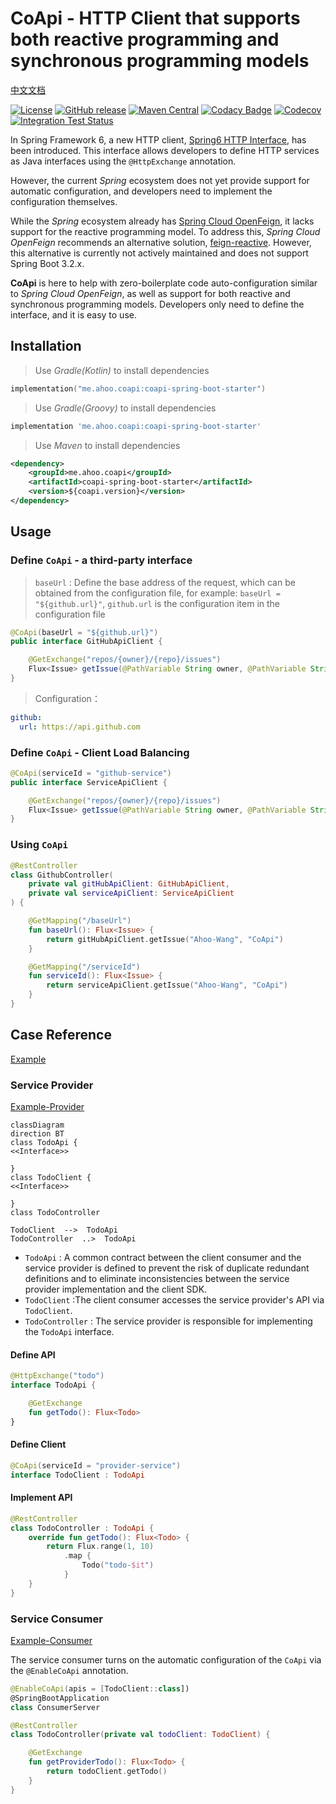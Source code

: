# CoApi - HTTP Client that supports both reactive programming and synchronous programming models

[中文文档](./README.zh-CN.md)

[![License](https://img.shields.io/badge/license-Apache%202-4EB1BA.svg)](https://github.com/Ahoo-Wang/CoApi/blob/mvp/LICENSE)
[![GitHub release](https://img.shields.io/github/release/Ahoo-Wang/CoApi.svg)](https://github.com/Ahoo-Wang/CoApi/releases)
[![Maven Central](https://maven-badges.herokuapp.com/maven-central/me.ahoo.coapi/api/badge.svg)](https://maven-badges.herokuapp.com/maven-central/me.ahoo.coapi/api)
[![Codacy Badge](https://app.codacy.com/project/badge/Grade/709bea2aec1d4cfd85991edf66b5ccbc)](https://app.codacy.com/gh/Ahoo-Wang/CoApi/dashboard?utm_source=gh&utm_medium=referral&utm_content=&utm_campaign=Badge_grade)
[![Codecov](https://codecov.io/gh/Ahoo-Wang/CoApi/graph/badge.svg?token=ayVd7lthB6)](https://codecov.io/gh/Ahoo-Wang/CoApi)
[![Integration Test Status](https://github.com/Ahoo-Wang/CoApi/actions/workflows/integration-test.yml/badge.svg)](https://github.com/Ahoo-Wang/CoApi)

In Spring Framework 6, a new HTTP client, [Spring6 HTTP Interface](https://docs.spring.io/spring-framework/reference/integration/rest-clients.html#rest-http-interface), has been introduced. This interface allows developers to define HTTP services as Java interfaces using the `@HttpExchange` annotation.

However, the current *Spring* ecosystem does not yet provide support for automatic configuration, and developers need to implement the configuration themselves.

While the *Spring* ecosystem already has [Spring Cloud OpenFeign](https://github.com/spring-cloud/spring-cloud-openfeign), it lacks support for the reactive programming model. To address this, *Spring Cloud OpenFeign* recommends an alternative solution, [feign-reactive](https://github.com/PlaytikaOSS/feign-reactive). However, this alternative is currently not actively maintained and does not support Spring Boot 3.2.x.

**CoApi** is here to help with zero-boilerplate code auto-configuration similar to *Spring Cloud OpenFeign*, as well as support for both reactive and synchronous programming models. Developers only need to define the interface, and it is easy to use.

## Installation

> Use *Gradle(Kotlin)* to install dependencies

```kotlin
implementation("me.ahoo.coapi:coapi-spring-boot-starter")
```

> Use *Gradle(Groovy)* to install dependencies

```groovy
implementation 'me.ahoo.coapi:coapi-spring-boot-starter'
```

> Use *Maven* to install dependencies

```xml
<dependency>
    <groupId>me.ahoo.coapi</groupId>
    <artifactId>coapi-spring-boot-starter</artifactId>
    <version>${coapi.version}</version>
</dependency>
```

## Usage

### Define `CoApi` - a third-party interface

> `baseUrl` : Define the base address of the request, which can be obtained from the configuration file, for example: `baseUrl = "${github.url}"`, `github.url` is the configuration item in the configuration file

```java
@CoApi(baseUrl = "${github.url}")
public interface GitHubApiClient {

    @GetExchange("repos/{owner}/{repo}/issues")
    Flux<Issue> getIssue(@PathVariable String owner, @PathVariable String repo);
}
```

> Configuration：

```yaml
github:
  url: https://api.github.com
```

### Define `CoApi` - Client Load Balancing

```java
@CoApi(serviceId = "github-service")
public interface ServiceApiClient {

    @GetExchange("repos/{owner}/{repo}/issues")
    Flux<Issue> getIssue(@PathVariable String owner, @PathVariable String repo);
}
```

### Using `CoApi`

```kotlin
@RestController
class GithubController(
    private val gitHubApiClient: GitHubApiClient,
    private val serviceApiClient: ServiceApiClient
) {

    @GetMapping("/baseUrl")
    fun baseUrl(): Flux<Issue> {
        return gitHubApiClient.getIssue("Ahoo-Wang", "CoApi")
    }

    @GetMapping("/serviceId")
    fun serviceId(): Flux<Issue> {
        return serviceApiClient.getIssue("Ahoo-Wang", "CoApi")
    }
}
```

## Case Reference

[Example](./example)

### Service Provider

[Example-Provider](./example/example-provider-server)

```mermaid
classDiagram
direction BT
class TodoApi {
<<Interface>>

}
class TodoClient {
<<Interface>>

}
class TodoController

TodoClient  -->  TodoApi 
TodoController  ..>  TodoApi
```

- `TodoApi` : A common contract between the client consumer and the service provider is defined to prevent the risk of duplicate redundant definitions and to eliminate inconsistencies between the service provider implementation and the client SDK.
- `TodoClient` :The client consumer accesses the service provider's API via `TodoClient`.
- `TodoController` : The service provider is responsible for implementing the `TodoApi` interface.

#### Define API

```kotlin
@HttpExchange("todo")
interface TodoApi {

    @GetExchange
    fun getTodo(): Flux<Todo>
}
```

#### Define Client

```kotlin
@CoApi(serviceId = "provider-service")
interface TodoClient : TodoApi
```

#### Implement API

```kotlin
@RestController
class TodoController : TodoApi {
    override fun getTodo(): Flux<Todo> {
        return Flux.range(1, 10)
            .map {
                Todo("todo-$it")
            }
    }
}
```

### Service Consumer

[Example-Consumer](./example/example-consumer-server)

The service consumer turns on the automatic configuration of the `CoApi` via the `@EnableCoApi` annotation.

```kotlin
@EnableCoApi(apis = [TodoClient::class])
@SpringBootApplication
class ConsumerServer
```

```kotlin
@RestController
class TodoController(private val todoClient: TodoClient) {

    @GetExchange
    fun getProviderTodo(): Flux<Todo> {
        return todoClient.getTodo()
    }
}
```